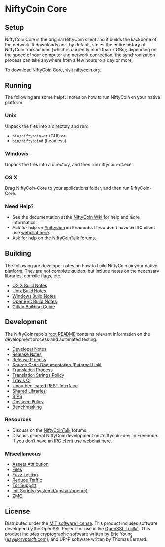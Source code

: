 NiftyCoin Core
=============

Setup
---------------------
NiftyCoin Core is the original NiftyCoin client and it builds the backbone of the network. It downloads and, by default, stores the entire history of NiftyCoin transactions (which is currently more than 7 GBs); depending on the speed of your computer and network connection, the synchronization process can take anywhere from a few hours to a day or more.

To download NiftyCoin Core, visit [niftycoin.org](https://niftycoin.org).

Running
---------------------
The following are some helpful notes on how to run NiftyCoin on your native platform.

### Unix

Unpack the files into a directory and run:

- `bin/niftycoin-qt` (GUI) or
- `bin/niftycoind` (headless)

### Windows

Unpack the files into a directory, and then run niftycoin-qt.exe.

### OS X

Drag NiftyCoin-Core to your applications folder, and then run NiftyCoin-Core.

### Need Help?

* See the documentation at the [NiftyCoin Wiki](https://niftycoin.info/)
for help and more information.
* Ask for help on [#niftycoin](http://webchat.freenode.net?channels=niftycoin) on Freenode. If you don't have an IRC client use [webchat here](http://webchat.freenode.net?channels=niftycoin).
* Ask for help on the [NiftyCoinTalk](https://niftycointalk.io/) forums.

Building
---------------------
The following are developer notes on how to build NiftyCoin on your native platform. They are not complete guides, but include notes on the necessary libraries, compile flags, etc.

- [OS X Build Notes](build-osx.md)
- [Unix Build Notes](build-unix.md)
- [Windows Build Notes](build-windows.md)
- [OpenBSD Build Notes](build-openbsd.md)
- [Gitian Building Guide](gitian-building.md)

Development
---------------------
The NiftyCoin repo's [root README](/README.md) contains relevant information on the development process and automated testing.

- [Developer Notes](developer-notes.md)
- [Release Notes](release-notes.md)
- [Release Process](release-process.md)
- [Source Code Documentation (External Link)](https://dev.visucore.com/niftycoin/doxygen/)
- [Translation Process](translation_process.md)
- [Translation Strings Policy](translation_strings_policy.md)
- [Travis CI](travis-ci.md)
- [Unauthenticated REST Interface](REST-interface.md)
- [Shared Libraries](shared-libraries.md)
- [BIPS](bips.md)
- [Dnsseed Policy](dnsseed-policy.md)
- [Benchmarking](benchmarking.md)

### Resources
* Discuss on the [NiftyCoinTalk](https://niftycointalk.io/) forums.
* Discuss general NiftyCoin development on #niftycoin-dev on Freenode. If you don't have an IRC client use [webchat here](http://webchat.freenode.net/?channels=niftycoin-dev).

### Miscellaneous
- [Assets Attribution](assets-attribution.md)
- [Files](files.md)
- [Fuzz-testing](fuzzing.md)
- [Reduce Traffic](reduce-traffic.md)
- [Tor Support](tor.md)
- [Init Scripts (systemd/upstart/openrc)](init.md)
- [ZMQ](zmq.md)

License
---------------------
Distributed under the [MIT software license](/COPYING).
This product includes software developed by the OpenSSL Project for use in the [OpenSSL Toolkit](https://www.openssl.org/). This product includes
cryptographic software written by Eric Young ([eay@cryptsoft.com](mailto:eay@cryptsoft.com)), and UPnP software written by Thomas Bernard.
